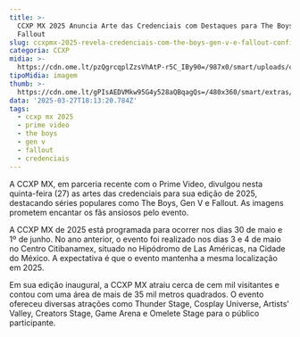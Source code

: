 ```yaml
---
title: >-
  CCXP MX 2025 Anuncia Arte das Credenciais com Destaques para The Boys, Gen V e
  Fallout
slug: ccxpmx-2025-revela-credenciais-com-the-boys-gen-v-e-fallout-confira
categoria: CCXP
midia: >-
  https://cdn.ome.lt/pzQgrcqplZzsVhAtP-r5C_IBy90=/987x0/smart/uploads/conteudo/fotos/OMELETE_CAPA_-_2025-03-27T131603.052_kktVuo7.png
tipoMidia: imagem
thumb: >-
  https://cdn.ome.lt/gPIsAEDVMkw95G4y528aQBqagQs=/480x360/smart/extras/conteudos/CCXP_MEXICO_.original.png
data: '2025-03-27T18:13:20.784Z'
tags:
  - ccxp mx 2025
  - prime video
  - the boys
  - gen v
  - fallout
  - credenciais
---
```


A CCXP MX, em parceria recente com o Prime Video, divulgou nesta quinta-feira (27) as artes das credenciais para sua edição de 2025, destacando séries populares como The Boys, Gen V e Fallout. As imagens prometem encantar os fãs ansiosos pelo evento.

A CCXP MX de 2025 está programada para ocorrer nos dias 30 de maio e 1º de junho. No ano anterior, o evento foi realizado nos dias 3 e 4 de maio no Centro Citibanamex, situado no Hipódromo de Las Américas, na Cidade do México. A expectativa é que o evento mantenha a mesma localização em 2025.

Em sua edição inaugural, a CCXP MX atraiu cerca de cem mil visitantes e contou com uma área de mais de 35 mil metros quadrados. O evento ofereceu diversas atrações como Thunder Stage, Cosplay Universe, Artists’ Valley, Creators Stage, Game Arena e Omelete Stage para o público participante.
